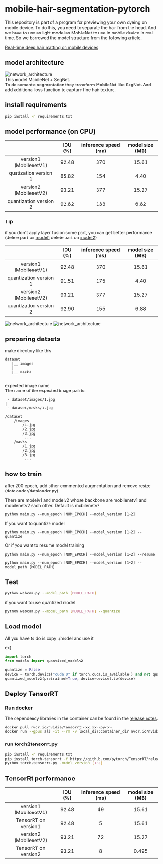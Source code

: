 # mobile-hair-segmentation-pytorch
This repository is part of a program for previewing your own dyeing on mobile device.
To do this, you need to separate the hair from the head.
And we have to use as light model as MobileNet to use in mobile device in real time.
So we borrowed the model structure from the following article.  
  
[Real-time deep hair matting on mobile devices](https://arxiv.org/abs/1712.07168) 

## model architecture
![network_architecture](./image/network_architecture.PNG)   
This model MobileNet + SegNet.  
To do semantic segmentation they transform MobileNet like SegNet.
And add additional loss function to capture fine hair texture.

## install requirements
```bash
pip install -r requirements.txt
```
## model performance (on CPU)
|                        | IOU (%) | inference speed (ms) | model size (MB) |
|:----------------------:|:-------:|:--------------------:|:---------------:|
| version1 (MobilenetV1) |  92.48  |         370          |      15.61      |
|  quatization version 1 |  85.82  |         154          |      4.40       |
| version2 (MobilenetV2) |  93.21  |         377          |      15.27      |
| quantization version 2 |  92.82  |         133          |      6.82       |

### Tip
if you don't apply layer fusion some part, you can get better performance  
(delete part on [model1](https://github.com/wonbeomjang/mobile-hair-segmentation-pytorch/blob/b6a0b88fc6499e8fe24208355350c13b51b040a8/models/quantization/modelv1.py#L57)
delete part on [model2](https://github.com/wonbeomjang/mobile-hair-segmentation-pytorch/blob/b6a0b88fc6499e8fe24208355350c13b51b040a8/models/quantization/modelv2.py#L62))

|                         | IOU (%) | inference speed (ms) | model size (MB) |
|:-----------------------:|:-------:|:--------------------:|:---------------:|
| version1 (MobilenetV1)  |  92.48  |         370          |      15.61      |
| quantization version 1  |  91.51  |         175          |       4.40      |
| version2 (MobilenetV2)  |  93.21  |         377          |      15.27      |
| quantization version 2  |  92.90  |         155          |       6.88      |

![network_architecture](./image/sample_image.PNG)
![network_architecture](./image/webcam.gif)

## preparing datsets
make directory like this
```
dataset
   |__ images
   |
   |__ masks
   
```
expected image name  
The name of the expected image pair is:  
```
 - dataset/images/1.jpg 
| 
 - dataset/masks/1.jpg  
```

```
/dataset
    /images
        /1.jpg
        /2.jpg
        /3.jpg 
         ...
    /masks
        /1.jpg
        /2.jpg
        /3.jpg 
         ...
```
## how to train
after 200 epoch, add other commented augmentation and remove resize  
(dataloader/dataloader.py)  

There are modelv1 and modelv2 whose backbone are mobilenetv1 and mobilenetv2 each other.
Default is mobilenetv2
```
python main.py --num_epoch [NUM_EPOCH] --model_version [1~2]
```
If you want to quantize model
```
python main.py --num_epoch [NUM_EPOCH] --model_version [1~2] --quantize
```
Or if you want to resume model training
```
python main.py --num_epoch [NUM_EPOCH] --model_version [1~2] --resume
```
```
python main.py --num_epoch [NUM_EPOCH] --model_version [1~2] --model_path [MODEL_PATH]
```
## Test
```bash
python webcam.py --model_path [MODEL_PATH]
```
if you want to use quantized model
```bash
python webcam.py --model_path [MODEL_PATH] --quantize
```

## Load model
All you have to do is copy ./model and use it

ex)
```python
import torch
from models import quantized_modelv2

quantize = False
device = torch.device("cuda:0" if torch.cuda.is_available() and not quantize else "cpu")
quantized_modelv2(pretrained=True, device=device).to(device)
```

## Deploy TensorRT

### Run docker
The dependency libraries in the container can be found in the [release notes](https://docs.nvidia.com/deeplearning/tensorrt/container-release-notes/running.html).
```bash
docker pull nvcr.io/nvidia/tensorrt:<xx.xx>-py<x>
docker run --gpus all -it --rm -v local_dir:container_dir nvcr.io/nvidia/tensorrt:<xx.xx>-py<x>
```

### run torch2tensorrt.py
```bash
pip install -r requirements.txt
pip install torch-tensorrt -f https://github.com/pytorch/TensorRT/releases
python torch2tensorrt.py -model_version [1~2]
```

## TensorRt performance
|                        | IOU (%) | inference speed (ms) | model size (MB) |
|:----------------------:|:-------:|:--------------------:|:---------------:|
| version1 (MobilenetV1) |  92.48  |          49          |      15.61      |
|  TensorRT on version1  |  92.48  |          5           |      15.61      |
| version2 (MobilenetV2) |  93.21  |          72          |      15.27      |
|  TensorRT on version2  |  93.21  |          8           |      0.495      |
